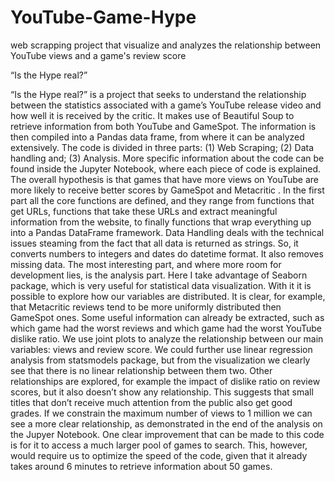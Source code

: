# YouTube-Game-Hype
 web scrapping project that visualize and analyzes the relationship between YouTube views and a game's review score

“Is the Hype real?”

“Is the Hype real?” is a project that seeks to understand the relationship between the statistics associated with a game’s YouTube release video and how well it is received by the critic. It makes use of Beautiful Soup to retrieve information from both YouTube and GameSpot. The information is then compiled into a Pandas data frame, from where it can be analyzed extensively. 
The code is divided in three parts: (1) Web Scraping; (2) Data handling and; (3) Analysis. More specific information about the code can be found inside the Jupyter Notebook, where each piece of code is explained. The overall hypothesis is that games that have more views on YouTube are more likely to receive better scores by GameSpot and Metacritic . 
In the first part all the core functions are defined, and they range from functions that get URLs, functions that take these URLs and extract meaningful information from the website, to finally functions that wrap everything up into a Pandas DataFrame framework. Data Handling deals with the technical issues steaming from the fact that all data is returned as strings. So, it converts numbers to integers and dates do datetime format. It also removes missing data.
The most interesting part, and where more room for development lies, is the analysis part. Here I take advantage of Seaborn package, which is very useful for statistical data visualization. With it it is possible to explore how our variables are distributed. It is clear, for example, that Metacritic reviews tend to be more uniformly distributed then GameSpot ones. Some useful information can already be extracted, such as which game had the worst reviews and which game had the worst YouTube dislike ratio. 
We use joint plots to analyze the relationship between our main variables: views and review score. We could further use linear regression analysis from statsmodels package, but from the visualization we clearly see that there is no linear relationship between them two. Other relationships are explored, for example the impact of dislike ratio on review scores, but it also doesn’t show any relationship.
This suggests that small titles that don’t receive much attention from the public also get good grades. If we constrain the maximum number of views to 1 million we can see a more clear relationship, as demonstrated in the end of the analysis on the Jupyer Notebook.
One clear improvement that can be made to this code is for it to access a much larger pool of games to search. This, however, would require us to optimize the speed of the code, given that it already takes around 6 minutes to retrieve information about 50 games.



